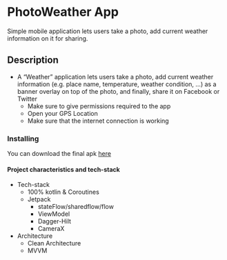 # PhotoWeather App
Simple mobile application lets users take a photo, add current weather information on it for sharing.
## Description
* A “Weather” application lets users take a photo, add current weather information (e.g. place name, temperature, weather condition, …) as a banner overlay on top of the photo, and finally, share it on Facebook or Twitter 
    * Make sure to give permissions required to the app
    * Open your GPS Location
    * Make sure that the internet connection is working
    


### Installing
You can download the final apk [here](https://drive.google.com/file/d/1wCfoaCiwvqM5WFafvgg7G4VqvFmnzvAj/view?usp=sharing)

#### Project characteristics and tech-stack
* Tech-stack
    * 100% kotlin & Coroutines
    * Jetpack
        * stateFlow/sharedflow/flow
        * ViewModel
        * Dagger-Hilt
        * CameraX
* Architecture
    * Clean Architecture
    * MVVM
